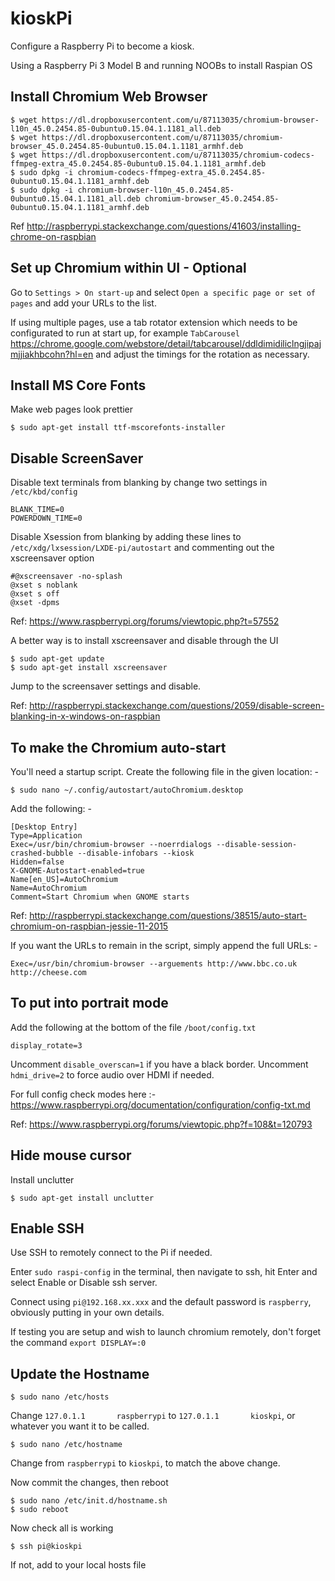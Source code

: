 # kioskPi
Configure a Raspberry Pi to become a kiosk.  

Using a Raspberry Pi 3 Model B and running NOOBs to install Raspian OS

## Install Chromium Web Browser

```
$ wget https://dl.dropboxusercontent.com/u/87113035/chromium-browser-l10n_45.0.2454.85-0ubuntu0.15.04.1.1181_all.deb
$ wget https://dl.dropboxusercontent.com/u/87113035/chromium-browser_45.0.2454.85-0ubuntu0.15.04.1.1181_armhf.deb
$ wget https://dl.dropboxusercontent.com/u/87113035/chromium-codecs-ffmpeg-extra_45.0.2454.85-0ubuntu0.15.04.1.1181_armhf.deb
$ sudo dpkg -i chromium-codecs-ffmpeg-extra_45.0.2454.85-0ubuntu0.15.04.1.1181_armhf.deb
$ sudo dpkg -i chromium-browser-l10n_45.0.2454.85-0ubuntu0.15.04.1.1181_all.deb chromium-browser_45.0.2454.85-0ubuntu0.15.04.1.1181_armhf.deb
```

Ref http://raspberrypi.stackexchange.com/questions/41603/installing-chrome-on-raspbian


## Set up Chromium within UI - Optional
Go to `Settings > On start-up` and select `Open a specific page or set of pages` and add your URLs to the list.

If using multiple pages, use a tab rotator extension which needs to be configurated to run at start up, for example `TabCarousel` https://chrome.google.com/webstore/detail/tabcarousel/ddldimidiliclngjipajmjjiakhbcohn?hl=en and adjust the timings for the rotation as necessary.


## Install MS Core Fonts
Make web pages look prettier

```
$ sudo apt-get install ttf-mscorefonts-installer
```

## Disable ScreenSaver
Disable text terminals from blanking by change two settings in `/etc/kbd/config`

```
BLANK_TIME=0
POWERDOWN_TIME=0
```

Disable Xsession from blanking by adding these lines to `/etc/xdg/lxsession/LXDE-pi/autostart` and commenting out the xscreensaver option

```
#@xscreensaver -no-splash
@xset s noblank 
@xset s off 
@xset -dpms
```

Ref: https://www.raspberrypi.org/forums/viewtopic.php?t=57552


A better way is to install xscreensaver and disable through the UI

```
$ sudo apt-get update
$ sudo apt-get install xscreensaver
```
Jump to the screensaver settings and disable.

Ref: http://raspberrypi.stackexchange.com/questions/2059/disable-screen-blanking-in-x-windows-on-raspbian


## To make the Chromium auto-start
You'll need a startup script.  Create the following file in the given location: -
```
$ sudo nano ~/.config/autostart/autoChromium.desktop
```

Add the following: -

```
[Desktop Entry]
Type=Application
Exec=/usr/bin/chromium-browser --noerrdialogs --disable-session-crashed-bubble --disable-infobars --kiosk
Hidden=false
X-GNOME-Autostart-enabled=true
Name[en_US]=AutoChromium
Name=AutoChromium
Comment=Start Chromium when GNOME starts
```
Ref: http://raspberrypi.stackexchange.com/questions/38515/auto-start-chromium-on-raspbian-jessie-11-2015

If you want the URLs to remain in the script, simply append the full URLs: -
```
Exec=/usr/bin/chromium-browser --arguements http://www.bbc.co.uk http://cheese.com
```
## To put into portrait mode

Add the following at the bottom of the file `/boot/config.txt`

```
display_rotate=3
```

Uncomment `disable_overscan=1` if you have a black border.
Uncomment `hdmi_drive=2` to force audio over HDMI if needed.

For full config check modes here :- https://www.raspberrypi.org/documentation/configuration/config-txt.md

Ref: https://www.raspberrypi.org/forums/viewtopic.php?f=108&t=120793

## Hide mouse cursor

Install unclutter

```
$ sudo apt-get install unclutter
```




## Enable SSH
Use SSH to remotely connect to the Pi if needed.

Enter `sudo raspi-config` in the terminal, then navigate to ssh, hit Enter and select Enable or Disable ssh server.

Connect using `pi@192.168.xx.xxx` and the default password is `raspberry`, obviously putting in your own details.


If testing you are setup and wish to launch chromium remotely, don't forget the command `export DISPLAY=:0`




## Update the Hostname

```
$ sudo nano /etc/hosts
```
Change `127.0.1.1       raspberrypi` to `127.0.1.1       kioskpi`, or whatever you want it to be called.

```
$ sudo nano /etc/hostname
```
Change from `raspberrypi` to `kioskpi`, to match the above change.

Now commit the changes, then reboot

```
$ sudo nano /etc/init.d/hostname.sh 
$ sudo reboot
```

Now check all is working

```
$ ssh pi@kioskpi
```

If not, add to your local hosts file
